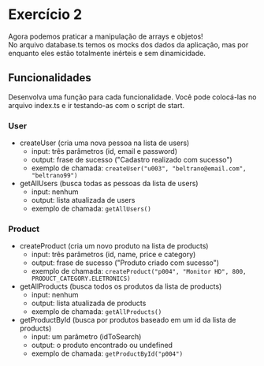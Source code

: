 # Exercício 2
Agora podemos praticar a manipulação de arrays e objetos!<br>
No arquivo database.ts temos os mocks dos dados da aplicação, mas por enquanto eles estão totalmente inérteis e sem dinamicidade.<br>

## Funcionalidades
Desenvolva uma função para cada funcionalidade. Você pode colocá-las no arquivo index.ts e ir testando-as com o script de start.

### User
- createUser (cria uma nova pessoa na lista de users)
    - input: três parâmetros (id, email e password)
    - output: frase de sucesso ("Cadastro realizado com sucesso")
    - exemplo de chamada:
        ```createUser("u003", "beltrano@email.com", "beltrano99")```
- getAllUsers (busca todas as pessoas da lista de users)
    - input: nenhum
    - output: lista atualizada de users
    - exemplo de chamada:
        ```getAllUsers()```

### Product
- createProduct (cria um novo produto na lista de products)
    - input: três parâmetros (id, name, price e category)
    - output: frase de sucesso ("Produto criado com sucesso")
    - exemplo de chamada:
        ```createProduct("p004", "Monitor HD", 800, PRODUCT_CATEGORY.ELETRONICS)```
- getAllProducts (busca todos os produtos da lista de products)
    - input: nenhum
    - output: lista atualizada de products
    - exemplo de chamada:
        ```getAllProducts()```
- getProductById (busca por produtos baseado em um id da lista de products)
    - input: um parâmetro (idToSearch)
    - output: o produto encontrado ou undefined
    - exemplo de chamada:
        ```getProductById("p004")```
